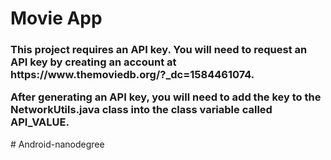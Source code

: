 <div>
<h1>Movie App</h1>
<h3>
   This project requires an API key. You will need to request an API key by creating an account
   at https://www.themoviedb.org/?_dc=1584461074.

   After generating an API key, you will need to add the key to the NetworkUtils.java class into
   the class variable called API_VALUE.
</h3>

</div>
# Android-nanodegree

